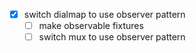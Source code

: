 - [x] switch dialmap to use observer pattern
  - [ ] make observable fixtures
  - [ ] switch mux to use observer pattern
